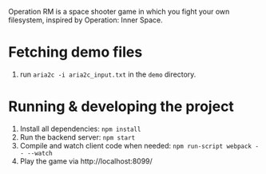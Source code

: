Operation RM is a space shooter game in which you fight your own filesystem, inspired by Operation: Inner Space.

# Fetching demo files

1. run `aria2c -i aria2c_input.txt` in the `demo` directory.

# Running & developing the project

1. Install all dependencies: `npm install`
2. Run the backend server: `npm start`
3. Compile and watch client code when needed: `npm run-script webpack -- --watch`
4. Play the game via http://localhost:8099/
